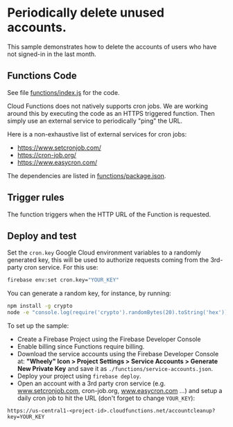 # Periodically delete unused accounts.

This sample demonstrates how to delete the accounts of users who have not signed-in in the last month.


## Functions Code

See file [functions/index.js](functions/index.js) for the code.

Cloud Functions does not natively supports cron jobs. We are working around this by executing the code as an HTTPS triggered function. Then simply use an external service to periodically "ping" the URL.

Here is a non-exhaustive list of external services for cron jobs:
 - https://www.setcronjob.com/
 - https://cron-job.org/
 - https://www.easycron.com/

The dependencies are listed in [functions/package.json](functions/package.json).


## Trigger rules

The function triggers when the HTTP URL of the Function is requested.


## Deploy and test

Set the `cron.key` Google Cloud environment variables to a randomly generated key, this will be used to authorize requests coming from the 3rd-party cron service. For this use:

```bash
firebase env:set cron.key="YOUR_KEY"
```

You can generate a random key, for instance, by running:

```bash
npm install -g crypto
node -e "console.log(require('crypto').randomBytes(20).toString('hex'))"
```

To set up the sample:

 - Create a Firebase Project using the Firebase Developer Console
 - Enable billing since Functions require billing.
 - Download the service accounts using the Firebase Developer Console at: **"Wheely" Icon > Project Settings > Service Accounts > Generate New Private Key** and save it as `./functions/service-accounts.json`.
 - Deploy your project using `firebase deploy`.
 - Open an account with a 3rd party cron service (e.g. www.setcronjob.com, cron-job.org, www.easycron.com ...) and setup a daily cron job to hit the URL (don't forget to change `YOUR_KEY`):

 ```
 https://us-central1-<project-id>.cloudfunctions.net/accountcleanup?key=YOUR_KEY
 ```
